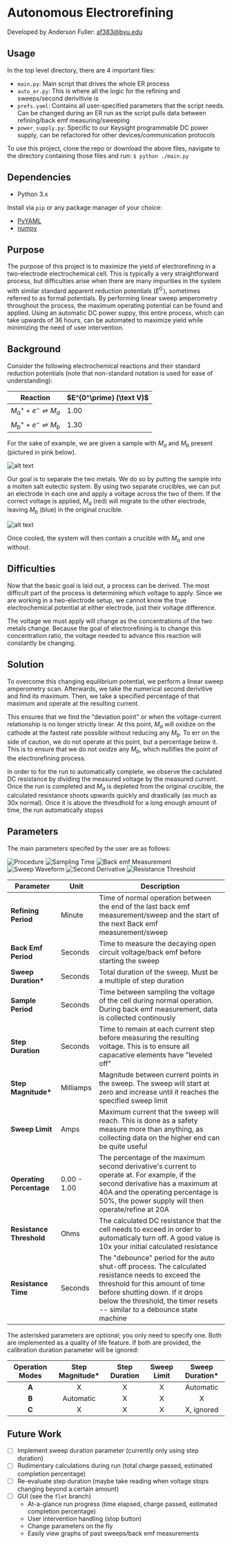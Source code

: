 # Autonomous Electrorefining

Developed by Anderson Fuller: [af383@byu.edu](docs/mailto:af383@byu.edu)

## Usage

In the top level directory, there are 4 important files:

* `main.py`: Main script that drives the whole ER process
* `auto_er.py`: This is where all the logic for the refining and sweeps/second derivitivie is
* `prefs.yaml`: Contains all user-specified parameters that the script needs. Can be changed during an ER run as the script pulls data between refining/back emf measuring/sweeping
* `power_supply.py`: Specific to our Keysight programmable DC power supply, can be refactored for other devices/communication protocols

To use this project, clone the repo or download the above files, navigate to the directory containing those files and run: `$ python ./main.py`

## Dependencies

* Python 3.x

Install via `pip` or any package manager of your choice:

* [PyYAML](https://pypi.org/project/PyYAML/)
* [numpy](https://pypi.org/project/numpy/)

## Purpose

The purpose of this project is to maximize the yield of electrorefining in a two-electrode electrochemical cell. This is typically a very straightforward process, but difficulties arise when there are many impurities in the system with similar standard apparent reduction potentials ($E^{0^\prime}$), sometimes referred to as formal potentials. By performing linear sweep amperometry throughout the process, the maximum operating potential can be found and applied. Using an automatic DC power suppy, this entire process, which can take upwards of 36 hours, can be automated to maximize yield while minimizing the need of user intervention.

## Background

Consider the following electrochemical reactions and their standard reduction potentials (note that non-standard notation is used for ease of understanding):

| Reaction                            | $E^{0^\prime} (\text V)$ |
| ----------------------------------- | ------------------------ |
| $M_a^+ + e^-\rightleftharpoons M_a$ | 1.00                     |
| $M_b^+ + e^-\rightleftharpoons M_b$ | 1.30                     |

For the sake of example, we are given a sample with $M_a$ and $M_b$ present (pictured in pink below).

![alt text](docs/start.png)

Our goal is to separate the two metals. We do so by putting the sample into a molten salt eutectic system. By using two separate crucibles, we can put an electrode in each one and apply a voltage across the two of them. If the correct voltage is applied, $M_a$ (red) will migrate to the other electrode, leaving $M_b$ (blue) in the original crucible.

![alt text](docs/done.png)

Once cooled, the system will then contain a crucible with $M_a$ and one without.

## Difficulties

Now that the basic goal is laid out, a process can be derived. The most difficult part of the process is determining which voltage to apply. Since we are working in a two-electrode setup, we cannot know the true electrochemical potential at either electrode, just their voltage difference.

The voltage we must apply will change as the concentrations of the two metals change. Because the goal of electrorefining is to change this concentration ratio, the voltage needed to advance this reaction will constantly be changing.

## Solution

To overcome this changing equilibrium potential, we perform a linear sweep amperometry scan. Afterwards, we take the numerical second derivitive and find its maximum. Then, we take a specified percentage of that maximum and operate at the resulting current.

This ensures that we find the "deviation point" or when the voltage-current relationship is no longer strictly linear. At this point, $M_a$ will oxidize on the cathode at the fastest rate possible without reducing any $M_b$. To err on the side of caution, we do not operate at this point, but a percentage below it. This is to ensure that we do not oxidze any $M_b$, which nullifies the point of the electrorefining process.

In order to for the run to automatically complete, we observe the caclulated DC resistance by dividing the measured voltage by the measured current. Once the run is completed and $M_a$ is depleted from the original crucible, the calculated resistance shoots upwards quickly and drastically (as much as 30x normal). Once it is above the thresdhold for a long enough amount of time, the run automatically stopss

## Parameters

The main parameters specifed by the user are as follows:

![Procedure](docs/procedure.png)
![Sampling Time](docs/sample.png)
![Back emf Measurement](docs/back-emf.png)
![Sweep Waveform](docs/sweep.png)
![Second Derivative](docs/second-div.png)
![Resistance Threshold](docs/resistance.png)

| Parameter                | Unit        | Description                                                                                                                                                                                                                                         |
| ------------------------ | ----------- | --------------------------------------------------------------------------------------------------------------------------------------------------------------------------------------------------------------------------------------------------- |
| **Refining Period**      | Minute      | Time of normal operation between the end of the last back emf measurement/sweep and the start of the next Back emf measurement/sweep                                                                                                                |
| **Back Emf Period**      | Seconds     | Time to measure the decaying open circuit voltage/back emf before starting the sweep                                                                                                                                                                |
| **Sweep Duration\***     | Seconds     | Total duration of the sweep. Must be a multiple of step duration                                                                                                                                                                                    |
| **Sample Period**        | Seconds     | Time between sampling the voltage of the cell during normal operation. During back emf measurement, data is collected continously                                                                                                                   |
| **Step Duration**        | Seconds     | Time to remain at each current step before measuring the resulting voltage. This is to ensure all capacative elements have "leveled off"                                                                                                            |
| **Step Magnitude\***     | Milliamps   | Magnitude between current points in the sweep. The sweep will start at zero and increase until it reaches the specified sweep limit                                                                                                                 |
| **Sweep Limit**          | Amps        | Maximum current that the sweep will reach. This is done as a safety measure more than anything, as collecting data on the higher end can be quite useful                                                                                            |
| **Operating Percentage** | 0.00 - 1.00 | The percentage of the maximum second derivative's current to operate at. For example, if the second derivative has a maximum at 40A and the operating percentage is 50%, the power supply will then operate/refine at 20A                           |
| **Resistance Threshold** | Ohms        | The calculated DC resistance that the cell needs to exceed in order to automaticaly turn off. A good value is 10x your initial calculated resistance                                                                                                |
| **Resistance Time**      | Seconds     | The "debounce" period for the auto shut-off process. The calculated resistance needs to exceed the threshold for this amount of time before shutting down. If it drops below the threshold, the timer resets -- similar to a debounce state machine |

The asterisked parameters are optional; you only need to specify one. Both are implemented as a quality of life feature. If both are provided, the calibration duration parameter will be ignored:

| Operation Modes | Step Magnitude* | Step Duration | Sweep Limit | Sweep Duration* |
| :-------------: | :-------------: | :-----------: | :---------: | :-------------: |
|      **A**      |        X        |       X       |      X      |    Automatic    |
|      **B**      |    Automatic    |       X       |      X      |        X        |
|      **C**      |        X        |       X       |      X      |   X, ignored    |

## Future Work

* [ ] Implement sweep duration parameter (currently only using step duration)
* [ ] Rudimentary calculations during run (total charge passed, estimated completion percentage)
* [ ] Re-evaluate step duration (maybe take reading when voltage stops changing beyond a certain amount)
* [ ] GUI (see the `flet` branch)
  * At-a-glance run progress (time elapsed, charge passed, estimated completion percentage)
  * User intervention handling (stop button)
  * Change parameters on the fly
  * Easily view graphs of past sweeps/back emf measurements

<!--

diagrams:

        https://www.desmos.com/calculator/cnfgl0nqbr
        https://www.desmos.com/calculator/vav48ojkwn
        https://www.desmos.com/calculator/msjydh5wgm
        https://www.desmos.com/calculator/krfqa2l97h
        https://www.desmos.com/calculator/uzhmusnkfg
        https://www.desmos.com/calculator/s6i6tq6nnx

-->